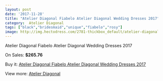 ```yaml
---
layout: post
date: '2017-11-28'
title: "Atelier Diagonal Fiabelo Atelier Diagonal Wedding Dresses 2017"
category:  Atelier Diagonal
tags: ["black","bridesmaid","unique","fiabelo","rosy"]
image: http://img.hectodress.com/2781-thickbox_default/atelier-diagonal-fiabelo-atelier-diagonal-wedding-dresses-2013.jpg
---
```

Atelier Diagonal Fiabelo Atelier Diagonal Wedding Dresses 2017

On Sales: **$265.76**
<a href="https://www.hectodress.com/-atelier-diagonal/1567-atelier-diagonal-fiabelo-atelier-diagonal-wedding-dresses-2013.html"><amp-img layout="responsive" width="600" height="600" src="//img.hectodress.com/2781-thickbox_default/atelier-diagonal-fiabelo-atelier-diagonal-wedding-dresses-2013.jpg" alt="Atelier Diagonal Fiabelo Atelier Diagonal Wedding Dresses 2017 0" /></a>
<a href="https://www.hectodress.com/-atelier-diagonal/1567-atelier-diagonal-fiabelo-atelier-diagonal-wedding-dresses-2013.html"><amp-img layout="responsive" width="600" height="600" src="//img.hectodress.com/2783-thickbox_default/atelier-diagonal-fiabelo-atelier-diagonal-wedding-dresses-2013.jpg" alt="Atelier Diagonal Fiabelo Atelier Diagonal Wedding Dresses 2017 1" /></a>
<a href="https://www.hectodress.com/-atelier-diagonal/1567-atelier-diagonal-fiabelo-atelier-diagonal-wedding-dresses-2013.html"><amp-img layout="responsive" width="600" height="600" src="//img.hectodress.com/2782-thickbox_default/atelier-diagonal-fiabelo-atelier-diagonal-wedding-dresses-2013.jpg" alt="Atelier Diagonal Fiabelo Atelier Diagonal Wedding Dresses 2017 2" /></a>

Buy it: [Atelier Diagonal Fiabelo Atelier Diagonal Wedding Dresses 2017](https://www.hectodress.com/-atelier-diagonal/1567-atelier-diagonal-fiabelo-atelier-diagonal-wedding-dresses-2013.html "Atelier Diagonal Fiabelo Atelier Diagonal Wedding Dresses 2017")

View more: [ Atelier Diagonal](https://www.hectodress.com/22--atelier-diagonal " Atelier Diagonal")